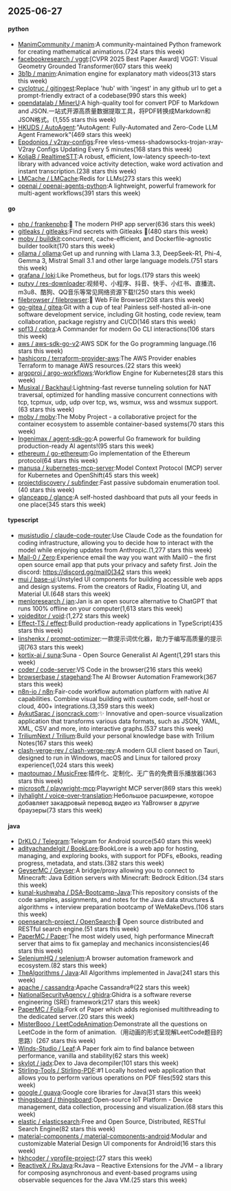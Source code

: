 ## 2025-06-27

#### python
* [ManimCommunity / manim](https://github.com/ManimCommunity/manim):A community-maintained Python framework for creating mathematical animations.(724 stars this week)
* [facebookresearch / vggt](https://github.com/facebookresearch/vggt):[CVPR 2025 Best Paper Award] VGGT: Visual Geometry Grounded Transformer(607 stars this week)
* [3b1b / manim](https://github.com/3b1b/manim):Animation engine for explanatory math videos(313 stars this week)
* [cyclotruc / gitingest](https://github.com/cyclotruc/gitingest):Replace 'hub' with 'ingest' in any github url to get a prompt-friendly extract of a codebase(990 stars this week)
* [opendatalab / MinerU](https://github.com/opendatalab/MinerU):A high-quality tool for convert PDF to Markdown and JSON.一站式开源高质量数据提取工具，将PDF转换成Markdown和JSON格式。(1,555 stars this week)
* [HKUDS / AutoAgent](https://github.com/HKUDS/AutoAgent):"AutoAgent: Fully-Automated and Zero-Code LLM Agent Framework"(469 stars this week)
* [Epodonios / v2ray-configs](https://github.com/Epodonios/v2ray-configs):Free vless-vmess-shadowsocks-trojan-xray-V2ray Configs Updating Every 5 minutes(168 stars this week)
* [KoljaB / RealtimeSTT](https://github.com/KoljaB/RealtimeSTT):A robust, efficient, low-latency speech-to-text library with advanced voice activity detection, wake word activation and instant transcription.(238 stars this week)
* [LMCache / LMCache](https://github.com/LMCache/LMCache):Redis for LLMs(273 stars this week)
* [openai / openai-agents-python](https://github.com/openai/openai-agents-python):A lightweight, powerful framework for multi-agent workflows(391 stars this week)

#### go
* [php / frankenphp](https://github.com/php/frankenphp):🧟 The modern PHP app server(636 stars this week)
* [gitleaks / gitleaks](https://github.com/gitleaks/gitleaks):Find secrets with Gitleaks 🔑(480 stars this week)
* [moby / buildkit](https://github.com/moby/buildkit):concurrent, cache-efficient, and Dockerfile-agnostic builder toolkit(170 stars this week)
* [ollama / ollama](https://github.com/ollama/ollama):Get up and running with Llama 3.3, DeepSeek-R1, Phi-4, Gemma 3, Mistral Small 3.1 and other large language models.(751 stars this week)
* [grafana / loki](https://github.com/grafana/loki):Like Prometheus, but for logs.(179 stars this week)
* [putyy / res-downloader](https://github.com/putyy/res-downloader):视频号、小程序、抖音、快手、小红书、直播流、m3u8、酷狗、QQ音乐等常见网络资源下载!(250 stars this week)
* [filebrowser / filebrowser](https://github.com/filebrowser/filebrowser):📂 Web File Browser(208 stars this week)
* [go-gitea / gitea](https://github.com/go-gitea/gitea):Git with a cup of tea! Painless self-hosted all-in-one software development service, including Git hosting, code review, team collaboration, package registry and CI/CD(146 stars this week)
* [spf13 / cobra](https://github.com/spf13/cobra):A Commander for modern Go CLI interactions(106 stars this week)
* [aws / aws-sdk-go-v2](https://github.com/aws/aws-sdk-go-v2):AWS SDK for the Go programming language.(16 stars this week)
* [hashicorp / terraform-provider-aws](https://github.com/hashicorp/terraform-provider-aws):The AWS Provider enables Terraform to manage AWS resources.(22 stars this week)
* [argoproj / argo-workflows](https://github.com/argoproj/argo-workflows):Workflow Engine for Kubernetes(28 stars this week)
* [Musixal / Backhaul](https://github.com/Musixal/Backhaul):Lightning-fast reverse tunneling solution for NAT traversal, optimized for handling massive concurrent connections with tcp, tcpmux, udp, udp over tcp, ws, wsmux, wss and wssmux support.(63 stars this week)
* [moby / moby](https://github.com/moby/moby):The Moby Project - a collaborative project for the container ecosystem to assemble container-based systems(70 stars this week)
* [Ingenimax / agent-sdk-go](https://github.com/Ingenimax/agent-sdk-go):A powerful Go framework for building production-ready AI agents!(95 stars this week)
* [ethereum / go-ethereum](https://github.com/ethereum/go-ethereum):Go implementation of the Ethereum protocol(64 stars this week)
* [manusa / kubernetes-mcp-server](https://github.com/manusa/kubernetes-mcp-server):Model Context Protocol (MCP) server for Kubernetes and OpenShift(45 stars this week)
* [projectdiscovery / subfinder](https://github.com/projectdiscovery/subfinder):Fast passive subdomain enumeration tool.(40 stars this week)
* [glanceapp / glance](https://github.com/glanceapp/glance):A self-hosted dashboard that puts all your feeds in one place(345 stars this week)

#### typescript
* [musistudio / claude-code-router](https://github.com/musistudio/claude-code-router):Use Claude Code as the foundation for coding infrastructure, allowing you to decide how to interact with the model while enjoying updates from Anthropic.(1,277 stars this week)
* [Mail-0 / Zero](https://github.com/Mail-0/Zero):Experience email the way you want with Mail0 – the first open source email app that puts your privacy and safety first. Join the discord: https://discord.gg/mail0(342 stars this week)
* [mui / base-ui](https://github.com/mui/base-ui):Unstyled UI components for building accessible web apps and design systems. From the creators of Radix, Floating UI, and Material UI.(648 stars this week)
* [menloresearch / jan](https://github.com/menloresearch/jan):Jan is an open source alternative to ChatGPT that runs 100% offline on your computer(1,613 stars this week)
* [voideditor / void](https://github.com/voideditor/void):(1,272 stars this week)
* [Effect-TS / effect](https://github.com/Effect-TS/effect):Build production-ready applications in TypeScript(435 stars this week)
* [linshenkx / prompt-optimizer](https://github.com/linshenkx/prompt-optimizer):一款提示词优化器，助力于编写高质量的提示词(763 stars this week)
* [kortix-ai / suna](https://github.com/kortix-ai/suna):Suna - Open Source Generalist AI Agent(1,291 stars this week)
* [coder / code-server](https://github.com/coder/code-server):VS Code in the browser(216 stars this week)
* [browserbase / stagehand](https://github.com/browserbase/stagehand):The AI Browser Automation Framework(367 stars this week)
* [n8n-io / n8n](https://github.com/n8n-io/n8n):Fair-code workflow automation platform with native AI capabilities. Combine visual building with custom code, self-host or cloud, 400+ integrations.(3,359 stars this week)
* [AykutSarac / jsoncrack.com](https://github.com/AykutSarac/jsoncrack.com):✨ Innovative and open-source visualization application that transforms various data formats, such as JSON, YAML, XML, CSV and more, into interactive graphs.(537 stars this week)
* [TriliumNext / Trilium](https://github.com/TriliumNext/Trilium):Build your personal knowledge base with Trilium Notes(167 stars this week)
* [clash-verge-rev / clash-verge-rev](https://github.com/clash-verge-rev/clash-verge-rev):A modern GUI client based on Tauri, designed to run in Windows, macOS and Linux for tailored proxy experience(1,024 stars this week)
* [maotoumao / MusicFree](https://github.com/maotoumao/MusicFree):插件化、定制化、无广告的免费音乐播放器(363 stars this week)
* [microsoft / playwright-mcp](https://github.com/microsoft/playwright-mcp):Playwright MCP server(869 stars this week)
* [ilyhalight / voice-over-translation](https://github.com/ilyhalight/voice-over-translation):Небольшое расширение, которое добавляет закадровый перевод видео из YaBrowser в другие браузеры(73 stars this week)

#### java
* [DrKLO / Telegram](https://github.com/DrKLO/Telegram):Telegram for Android source(540 stars this week)
* [adityachandelgit / BookLore](https://github.com/adityachandelgit/BookLore):BookLore is a web app for hosting, managing, and exploring books, with support for PDFs, eBooks, reading progress, metadata, and stats.(382 stars this week)
* [GeyserMC / Geyser](https://github.com/GeyserMC/Geyser):A bridge/proxy allowing you to connect to Minecraft: Java Edition servers with Minecraft: Bedrock Edition.(34 stars this week)
* [kunal-kushwaha / DSA-Bootcamp-Java](https://github.com/kunal-kushwaha/DSA-Bootcamp-Java):This repository consists of the code samples, assignments, and notes for the Java data structures & algorithms + interview preparation bootcamp of WeMakeDevs.(106 stars this week)
* [opensearch-project / OpenSearch](https://github.com/opensearch-project/OpenSearch):🔎 Open source distributed and RESTful search engine.(51 stars this week)
* [PaperMC / Paper](https://github.com/PaperMC/Paper):The most widely used, high performance Minecraft server that aims to fix gameplay and mechanics inconsistencies(46 stars this week)
* [SeleniumHQ / selenium](https://github.com/SeleniumHQ/selenium):A browser automation framework and ecosystem.(82 stars this week)
* [TheAlgorithms / Java](https://github.com/TheAlgorithms/Java):All Algorithms implemented in Java(241 stars this week)
* [apache / cassandra](https://github.com/apache/cassandra):Apache Cassandra®(22 stars this week)
* [NationalSecurityAgency / ghidra](https://github.com/NationalSecurityAgency/ghidra):Ghidra is a software reverse engineering (SRE) framework(217 stars this week)
* [PaperMC / Folia](https://github.com/PaperMC/Folia):Fork of Paper which adds regionised multithreading to the dedicated server.(20 stars this week)
* [MisterBooo / LeetCodeAnimation](https://github.com/MisterBooo/LeetCodeAnimation):Demonstrate all the questions on LeetCode in the form of animation.（用动画的形式呈现解LeetCode题目的思路）(267 stars this week)
* [Winds-Studio / Leaf](https://github.com/Winds-Studio/Leaf):A Paper fork aim to find balance between performance, vanilla and stability(62 stars this week)
* [skylot / jadx](https://github.com/skylot/jadx):Dex to Java decompiler(101 stars this week)
* [Stirling-Tools / Stirling-PDF](https://github.com/Stirling-Tools/Stirling-PDF):#1 Locally hosted web application that allows you to perform various operations on PDF files(592 stars this week)
* [google / guava](https://github.com/google/guava):Google core libraries for Java(31 stars this week)
* [thingsboard / thingsboard](https://github.com/thingsboard/thingsboard):Open-source IoT Platform - Device management, data collection, processing and visualization.(68 stars this week)
* [elastic / elasticsearch](https://github.com/elastic/elasticsearch):Free and Open Source, Distributed, RESTful Search Engine(82 stars this week)
* [material-components / material-components-android](https://github.com/material-components/material-components-android):Modular and customizable Material Design UI components for Android(16 stars this week)
* [hkhcoder / vprofile-project](https://github.com/hkhcoder/vprofile-project):(27 stars this week)
* [ReactiveX / RxJava](https://github.com/ReactiveX/RxJava):RxJava – Reactive Extensions for the JVM – a library for composing asynchronous and event-based programs using observable sequences for the Java VM.(25 stars this week)
